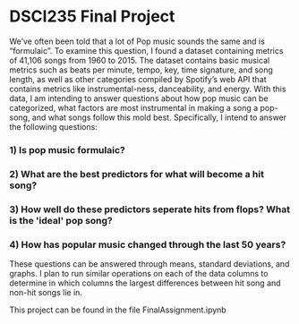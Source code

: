 # DSCI235 Final Project

We’ve often been told that a lot of Pop music sounds the same and is “formulaic”. To examine this question, I found a dataset containing metrics of 41,106 songs from 1960 to 2015. The dataset contains basic musical metrics such as beats per minute, tempo, key, time signature, and song length, as well as other categories compiled by Spotify’s web API that contains metrics like instrumental-ness, danceability, and energy. With this data, I am intending to answer questions about how pop music can be categorized, what factors are most instrumental in making a song a pop-song, and what songs follow this mold best. Specifically, I intend to answer the following questions:

### 1) Is pop music formulaic?

### 2) What are the best predictors for what will become a hit song?

### 3) How well do these predictors seperate hits from flops? What is the 'ideal' pop song?

### 4) How has popular music changed through the last 50 years?


These questions can be answered through means, standard deviations, and graphs. I plan to run similar operations on each of the data columns to determine in which columns the largest differences between hit song and non-hit songs lie in. 

This project can be found in the file FinalAssignment.ipynb
